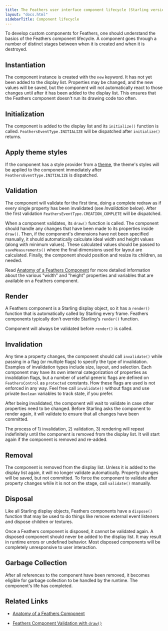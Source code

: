 ```yaml
---
title: The Feathers user interface component lifecycle (Starling version)
layout: "docs.html"
sidebarTitle: Component lifecycle
---
```


To develop custom components for Feathers, one should understand the basics of the Feathers component lifecycle. A component goes through a number of distinct stages between when it is created and when it is destroyed.

## Instantiation

The component instance is created with the `new` keyword. It has not yet been added to the display list. Properties may be changed, and the new values will be saved, but the component will not automatically react to those changes until after it has been added to the display list. This ensures that the Feathers component doesn't run its drawing code too often.

## Initialization

The component is added to the display list and its `initialize()` function is called. `FeathersEventType.INITIALIZE` will be dispatched after `initialize()` returns.

## Apply theme styles

If the component has a style provider from a [theme](./themes.md), the theme's styles will be applied to the component immediately after `FeathersEventType.INITIALIZE` is dispatched.

## Validation

The component will validate for the first time, doing a complete redraw as if every single property has been invalidated (see _Invalidation_ below). After the first validation `FeathersEventType.CREATION_COMPLETE` will be dispatched.

When a component validates, its `draw()` function is called. The component should handle any changes that have been made to its properties inside `draw()`. Then, if the component's dimensions have not been specified manually, it should automatically calculate ideal width and height values (along with minimum values). These calculated values should be passed to `saveMeasurements()` where the final dimensions used for layout are calculated. Finally, the component should position and resize its children, as needed.

Read [Anatomy of a Feathers Component](./component-properties-methods.md) for more detailed information about the various "width" and "height" properties and variables that are available on a Feathers component.

## Render

A Feathers component is a Starling display object, so it has a `render()` function that is automatically called by Starling every frame. Feathers components typically don't override Starling's `render()` function.

Component will always be validated before `render()` is called.

## Invalidation

Any time a property changes, the component should call `invalidate()` while passing in a flag (or multiple flags) to specify the type of invalidation. Examples of invalidation types include size, layout, and selection. Each component may have its own internal categorization of properties as invalidation flags, but a number of useful generic flags are defined on `FeathersControl` as `protected` constants. How these flags are used is not enforced in any way. Feel free call `invalidate()` without flags and use private `Boolean` variables to track state, if you prefer.

After being invalidated, the component will wait to validate in case other properties need to be changed. Before Starling asks the component to render again, it will validate to ensure that all changes have been committed.

The process of 1) invalidation, 2) validation, 3) rendering will repeat indefinitely until the component is removed from the display list. It will start again if the component is removed and re-added.

## Removal

The component is removed from the display list. Unless it is added to the display list again, it will no longer validate automatically. Property changes will be saved, but not committed. To force the component to validate after property changes while it is not on the stage, call `validate()` manually.

## Disposal

Like all Starling display objects, Feathers components have a `dispose()` function that may be used to do things like remove external event listeners and dispose children or textures.

Once a Feathers component is disposed, it cannot be validated again. A disposed component should never be added to the display list. It may result in runtime errors or undefined behavior. Most disposed components will be completely unresponsive to user interaction.

## Garbage Collection

After all references to the component have been removed, it becomes eligible for garbage collection to be handled by the runtime. The component's life has completed.

## Related Links

- [Anatomy of a Feathers Component](./component-properties-methods.md)

- [Feathers Component Validation with `draw()`](./component-validation.md)
